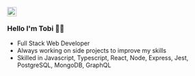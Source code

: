 <a href="https://www.linkedin.com/in/tobikuyoro/">
  <img align="left" alt="Tobi's Linkdein" width="22px" src="https://cdn.jsdelivr.net/npm/simple-icons@v3/icons/linkedin.svg" />
</a>

<br />

### Hello I'm Tobi 👋🏾

-   Full Stack Web Developer
-   Always working on side projects to improve my skills
-   Skilled in Javascript, Typescript, React, Node, Express, Jest, PostgreSQL, MongoDB, GraphQL

